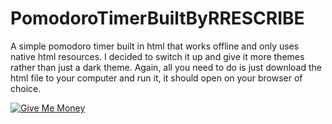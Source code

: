 # PomodoroTimerBuiltByRRESCRIBE

A simple pomodoro timer built in html that works offline and only uses native html resources. I decided to switch it up and give it more themes rather than just a dark theme. Again, all you need to do is just download the html file to your computer and run it, it should open on your browser of choice.

[![Give Me Money](https://img.buymeacoffee.com/button-api/?text=Give+Me+Money&slug=rrescribe&button_colour=FFDD00&font_colour=000000&font_family=Poppins&outline_colour=000000&coffee_colour=ffffff)](https://buymeacoffee.com/rrescribe)
